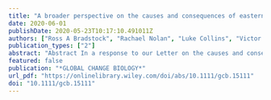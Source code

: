 ```yaml
---
title: "A broader perspective on the causes and consequences of eastern Australia’s 2019-20 season of mega-fires: A response to Adams et al"
date: 2020-06-01
publishDate: 2020-05-23T10:17:10.491011Z
authors: ["Ross A Bradstock", "Rachael Nolan", "Luke Collins", "Victor Resco de Dios", "Hamish Clarke", "Meaghan E Jenkins", "Belinda Kenny", "Matthias M Boer"]
publication_types: ["2"]
abstract: "Abstract In a response to our Letter on the causes and consequences of the 2019-20 forest fires in eastern Australia (Nolan et al. 2020), Adams et al. (XXXX) argued that fuel loads were causal to the occurrence and size of the fires, along with antecedent dryness. They state that fuel levels were ‘extreme everywhere’, resulting from a lack of fuel reduction via use of prescribed fire. Their proposition is, however, problematic for various reasons."
featured: false
publication: "*GLOBAL CHANGE BIOLOGY*"
url_pdf: "https://onlinelibrary.wiley.com/doi/abs/10.1111/gcb.15111"
doi: "10.1111/gcb.15111"
---
```


